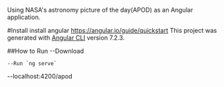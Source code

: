 
Using NASA's astronomy picture of the day(APOD) as an Angular application.




#Install
  install angular  https://angular.io/guide/quickstart
  This project was generated with [Angular CLI](https://github.com/angular/angular-cli) version 7.2.3.

##How to Run
	--Download

	--Run `ng serve`

  --localhost:4200/apod













